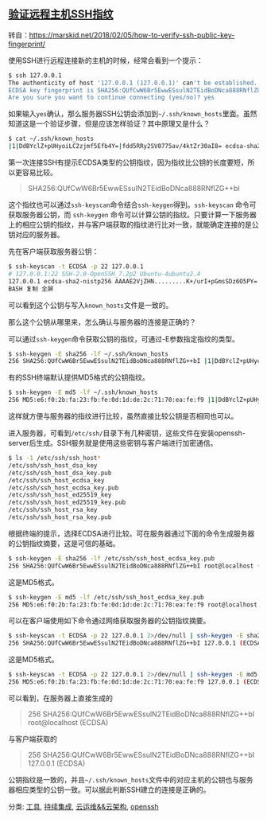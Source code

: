 ## [验证远程主机SSH指纹](https://www.cnblogs.com/rongfengliang/p/10448225.html)

转自：https://marskid.net/2018/02/05/how-to-verify-ssh-public-key-fingerprint/

使用SSH进行远程连接新的主机的时候，经常会看到一个提示：

```bash
$ ssh 127.0.0.1
The authenticity of host '127.0.0.1 (127.0.0.1)' can't be established.
ECDSA key fingerprint is SHA256:QUfCwW6Br5EwwESsulN2TEidBoDNca888RNflZG++bI.
Are you sure you want to continue connecting (yes/no)? yes
```

如果输入`yes`确认，那么服务器SSH公钥会添加到`~/.ssh/known_hosts`里面。虽然知道这是一个验证步骤，但是应该怎样验证？其中原理又是什么？

```bash
$ cat ~/.ssh/known_hosts
|1|DdBYclZ+pUHyoiLC2zjmf5Efb4Y=|fdd5RRy2SV0775av/4ktZr30aI8= ecdsa-sha2-nistp256 AAAAE2VjZHN.........K+/urI+pGmsSDz6O5PY=
```

第一次连接SSH有提示ECDSA类型的公钥指纹，因为指纹比公钥的长度要短，所以更容易比较。

> SHA256:QUfCwW6Br5EwwESsulN2TEidBoDNca888RNflZG++bI

这个指纹也可以通过`ssh-keyscan`命令结合`ssh-keygen`得到。`ssh-keyscan` 命令可获取服务器公钥，而 `ssh-keygen` 命令可以计算公钥的指纹。只要计算一下服务器上的相应公钥的指纹，并与客户端获取的指纹进行比对一致，就能确定连接的是公钥对应的服务器。

先在客户端获取服务器公钥：

```bash
$ ssh-keyscan -t ECDSA -p 22 127.0.0.1
# 127.0.0.1:22 SSH-2.0-OpenSSH_7.2p2 Ubuntu-4ubuntu2.4
127.0.0.1 ecdsa-sha2-nistp256 AAAAE2VjZHN.........K+/urI+pGmsSDz6O5PY=
BASH 复制 全屏
```

可以看到这个公钥与写入`known_hosts`文件是一致的。

那么这个公钥从哪里来，怎么确认与服务器的连接是正确的？

可以通过`ssh-keygen`命令获取公钥的指纹，可通过-E参数指定指纹的类型。

```bash
$ ssh-keygen -E sha256 -lf ~/.ssh/known_hosts
256 SHA256:QUfCwW6Br5EwwESsulN2TEidBoDNca888RNflZG++bI |1|DdBYclZ+pUHyoiLC2zjmf5Efb4Y=|fdd5RRy2SV0775av/4ktZr30aI8= (ECDSA)
```

有的SSH终端默认提供MD5格式的公钥指纹。

```bash
$ ssh-keygen -E md5 -lf ~/.ssh/known_hosts
256 MD5:e6:f0:2b:fa:23:fb:fe:0d:1d:de:2c:71:70:ea:fe:f9 |1|DdBYclZ+pUHyoiLC2zjmf5Efb4Y=|fdd5RRy2SV0775av/4ktZr30aI8= (ECDSA)
```

这样就方便与服务器的指纹进行比较，虽然直接比较公钥是否相同也可以。

进入服务器，可看到`/etc/ssh/`目录下有几种密钥，这些文件在安装openssh-server后生成。SSH服务就是使用这些密钥与客户端进行加密通信。

```bash
$ ls -1 /etc/ssh/ssh_host*
/etc/ssh/ssh_host_dsa_key
/etc/ssh/ssh_host_dsa_key.pub
/etc/ssh/ssh_host_ecdsa_key
/etc/ssh/ssh_host_ecdsa_key.pub
/etc/ssh/ssh_host_ed25519_key
/etc/ssh/ssh_host_ed25519_key.pub
/etc/ssh/ssh_host_rsa_key
/etc/ssh/ssh_host_rsa_key.pub
```

根据终端的提示，选择ECDSA进行比较。可在服务器通过下面的命令生成服务器的公钥指纹摘要，这是可信的基础。

```bash
$ ssh-keygen -E sha256 -lf /etc/ssh/ssh_host_ecdsa_key.pub
256 SHA256:QUfCwW6Br5EwwESsulN2TEidBoDNca888RNflZG++bI root@localhost (ECDSA)
```

这是MD5格式。

```bash
$ ssh-keygen -E md5 -lf /etc/ssh/ssh_host_ecdsa_key.pub
256 MD5:e6:f0:2b:fa:23:fb:fe:0d:1d:de:2c:71:70:ea:fe:f9 root@localhost (ECDSA)
```

可以在客户端使用如下命令通过网络获取服务器的公钥指纹摘要。

```bash
$ ssh-keyscan -t ECDSA -p 22 127.0.0.1 2>/dev/null | ssh-keygen -E sha256 -lf -
256 SHA256:QUfCwW6Br5EwwESsulN2TEidBoDNca888RNflZG++bI 127.0.0.1 (ECDSA)
```

这是MD5格式。

```bash
$ ssh-keyscan -t ECDSA -p 22 127.0.0.1 2>/dev/null | ssh-keygen -E md5 -lf -
256 MD5:e6:f0:2b:fa:23:fb:fe:0d:1d:de:2c:71:70:ea:fe:f9 127.0.0.1 (ECDSA)
```

可以看到，在服务器上直接生成的

> 256 SHA256:QUfCwW6Br5EwwESsulN2TEidBoDNca888RNflZG++bI root@localhost (ECDSA)

与客户端获取的

> 256 SHA256:QUfCwW6Br5EwwESsulN2TEidBoDNca888RNflZG++bI 127.0.0.1 (ECDSA)

公钥指纹是一致的，并且`~/.ssh/known_hosts`文件中的对应主机的公钥也与服务器相应类型的公钥一致。可以据此判断SSH建立的连接是正确的。

分类: [工具](https://www.cnblogs.com/rongfengliang/category/543066.html), [持续集成](https://www.cnblogs.com/rongfengliang/category/934639.html), [云运维&&云架构](https://www.cnblogs.com/rongfengliang/category/1107309.html), [openssh](https://www.cnblogs.com/rongfengliang/category/1580002.html)